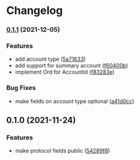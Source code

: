 # Changelog



### [0.1.1](https://www.github.com/YoloDev/3commas-rs/compare/three-commas-types-v0.1.0...three-commas-types-v0.1.1) (2021-12-05)


### Features

* add account type ([5a71633](https://www.github.com/YoloDev/3commas-rs/commit/5a7163398c99b42d53b4c43c78f209e1ce399c33))
* add support for summary account ([f60400b](https://www.github.com/YoloDev/3commas-rs/commit/f60400be360825456d10ebfe999ffdf717031e49))
* implement Ord for AccountId ([f83283e](https://www.github.com/YoloDev/3commas-rs/commit/f83283e1bc377ac614ef4403e2291de4905582c7))


### Bug Fixes

* make fields on account type optional ([a41d0cc](https://www.github.com/YoloDev/3commas-rs/commit/a41d0cc847e8b2915276026c60b3be4dc9188fbe))

## 0.1.0 (2021-11-24)


### Features

* make protocol fields public ([54289f8](https://www.github.com/YoloDev/3commas-rs/commit/54289f881d2398723f6a6d1128b861f317b85f92))
